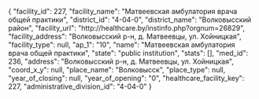 {
    "facility_id": 227,
    "facility_name": "Матвеевская амбулатория врача общей практики",
    "district_id": "4-04-0",
    "district_name": "Волковысский район",
    "facility_url": "http:\/\/healthcare.by\/instinfo.php?orgnum=26829",
    "facility_address": "Волковысский р-н, д. Матвеевцы, ул. Хойницкая",
    "facility_type": null,
    "ap_1": "10",
    "name": "Матвеевская амбулатория врача общей практики",
    "state": "public institution",
    "stats": [],
    "med_id": 236,
    "address": "Волковысский р-н, д. Матвеевцы, ул. Хойницкая",
    "coord_x_y": null,
    "place_name": "Волковысск",
    "place_type": null,
    "year_of_closing": null,
    "year_of_opening": "0",
    "healthcare_facility_key": 227,
    "administrative_division_id": "4-04-0"
}